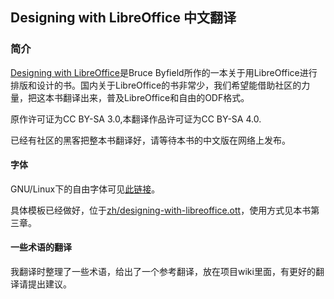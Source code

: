 ## Designing with LibreOffice 中文翻译

### 简介

[Designing with LibreOffice](http://designingwithlibreoffice.com/)是Bruce Byfield所作的一本关于用LibreOffice进行排版和设计的书。国内关于LibreOffice的书非常少，我们希望能借助社区的力量，把这本书翻译出来，普及LibreOffice和自由的ODF格式。

原作许可证为CC BY-SA 3.0,本翻译作品许可证为CC BY-SA 4.0.

已经有社区的黑客把整本书翻译好，请等待本书的中文版在网络上发布。

#### 字体

GNU/Linux下的自由字体可见[此链接](http://wiki.debian.org.hk/w/Fonts)。

具体模板已经做好，位于[zh/designing-with-libreoffice.ott](zh/designing-with-libreoffice-zh.ott)，使用方式见本书第三章。

#### 一些术语的翻译

我翻译时整理了一些术语，给出了一个参考翻译，放在项目wiki里面，有更好的翻译请提出建议。
